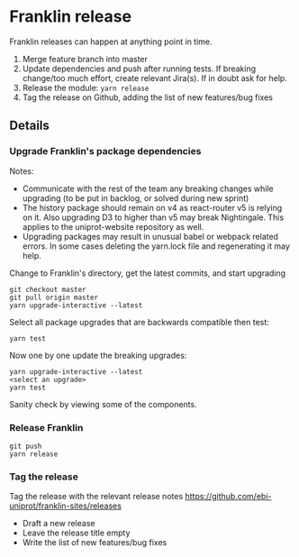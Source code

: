 # Franklin release

Franklin releases can happen at anything  point in time.
1. Merge feature branch into master
2. Update dependencies and push after running tests. If breaking change/too much effort, create relevant Jira(s). If in doubt ask for help.
3. Release the module: `yarn release`
4. Tag the release on Github, adding the list of new features/bug fixes

## Details
### Upgrade Franklin's package dependencies

Notes:
* Communicate with the rest of the team any breaking changes while upgrading (to be put in backlog, or solved during new sprint)
* The history package should remain on v4 as react-router v5 is relying on it. Also upgrading D3 to higher than v5 may break Nightingale. This applies to the uniprot-website repository as well.
* Upgrading packages may result in unusual babel or webpack related errors. In some cases deleting the yarn.lock file and regenerating it may help.


Change to Franklin's directory, get the latest commits, and start upgrading
```
git checkout master
git pull origin master
yarn upgrade-interactive --latest
```

Select all package upgrades that are backwards compatible then test:
```
yarn test
```

Now one by one update the breaking upgrades:
```
yarn upgrade-interactive --latest
<select an upgrade>
yarn test
```

Sanity check by viewing some of the components.

### Release Franklin
```
git push
yarn release
```
### Tag the release
Tag the release with the relevant release notes https://github.com/ebi-uniprot/franklin-sites/releases
- Draft a new release
- Leave the release title empty
- Write the list of new features/bug fixes
